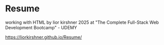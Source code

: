 # Resume 
working with HTML
by lior kirshner 2025
at "The Complete Full-Stack Web Development Bootcamp" - UDEMY

https://liorkirshner.github.io/Resume/
